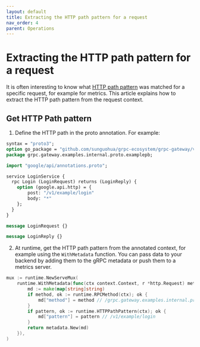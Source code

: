 ```yaml
---
layout: default
title: Extracting the HTTP path pattern for a request
nav_order: 4
parent: Operations
---
```


# Extracting the HTTP path pattern for a request

It is often interesting to know what [HTTP path pattern](https://github.com/googleapis/googleapis/blob/869d32e2f0af2748ab530646053b23a2b80d9ca5/google/api/http.proto#L61-L87) was matched for a specific request, for example for metrics. This article explains how to extract the HTTP path pattern from the request context.

## Get HTTP Path pattern
1. Define the HTTP path in the proto annotation. For example:

```proto
syntax = "proto3";
option go_package = "github.com/sunguohua/grpc-ecosystem/grpc-gateway/v2/examples/internal/proto/examplepb";
package grpc.gateway.examples.internal.proto.examplepb;

import "google/api/annotations.proto";

service LoginService {
  rpc Login (LoginRequest) returns (LoginReply) {
    option (google.api.http) = {
        post: "/v1/example/login"
        body: "*"
    };
  }
}

message LoginRequest {}

message LoginReply {}
```

2. At runtime, get the HTTP path pattern from the annotated context, for example using the `WithMetadata` function.
You can pass data to your backend by adding them to the gRPC metadata or push them to a metrics server.

```go
mux := runtime.NewServeMux(
	runtime.WithMetadata(func(ctx context.Context, r *http.Request) metadata.MD {
		md := make(map[string]string)
		if method, ok := runtime.RPCMethod(ctx); ok {
			md["method"] = method // /grpc.gateway.examples.internal.proto.examplepb.LoginService/Login
		}
		if pattern, ok := runtime.HTTPPathPattern(ctx); ok {
			md["pattern"] = pattern // /v1/example/login
		}
		return metadata.New(md)
	}),
)
```